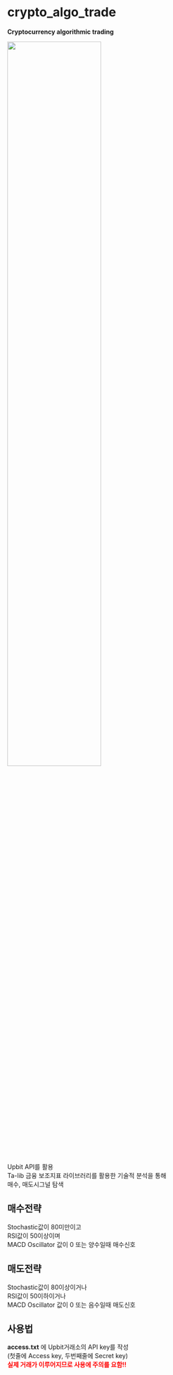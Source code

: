# crypto_algo_trade
**Cryptocurrency algorithmic trading**  

<img src="https://i.imgur.com/3dzBazY.gif" width="65%" height="65%"></img>


Upbit API를 활용  
Ta-lib 금융 보조지표 라이브러리를 활용한 기술적 분석을 통해  
매수, 매도시그널 탐색


## 매수전략
Stochastic값이 80미만이고  
RSI값이 50이상이며  
MACD Oscillator 값이 0 또는 양수일때 매수신호      

## 매도전략
Stochastic값이 80이상이거나  
RSI값이 50이하이거나  
MACD Oscillator 값이 0 또는 음수일때 매도신호  

## 사용법  
**access.txt** 에 Upbit거래소의 API key를 작성  
(첫줄에 Access key, 두번째줄에 Secret key)           
<span style="color:red"><strong>실제 거래가 이루어지므로 사용에 주의를 요함!!</strong></span>





